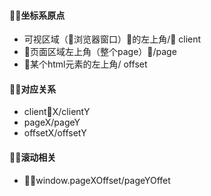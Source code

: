 #### 坐标系原点
- 可视区域（浏览器窗口）的左上角/ client
- 页面区域左上角（整个page）/page
- 某个html元素的左上角/ offset

#### 对应关系
- clientX/clientY
- pageX/pageY
- offsetX/offsetY

#### 滚动相关
- window.pageXOffset/pageYOffet